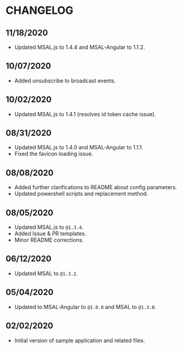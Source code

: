 # CHANGELOG

## 11/18/2020

* Updated MSAL.js to 1.4.4 and MSAL-Angular to 1.1.2.

## 10/07/2020

* Added unsubscribe to broadcast events.

## 10/02/2020

* Updated MSAL.js to 1.4.1 (resolves id token cache issue).

## 08/31/2020

* Updated MSAL.js to 1.4.0 and MSAL-Angular to 1.1.1.
* Fixed the favicon loading issue.

## 08/08/2020

* Added further clarifications to README about config parameters.
* Updated powershell scripts and replacement method.

## 08/05/2020

* Updated MSAL.js to `@1.3.4`.
* Added Issue & PR templates.
* Minor README corrections.

## 06/12/2020

* Updated MSAL to `@1.3.2`.

## 05/04/2020

* Updated to MSAL-Angular to `@1.0.0` and MSAL to `@1.3.0`.

## 02/02/2020

* Initial version of sample application and related files.
